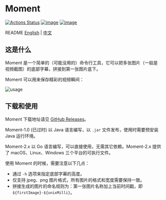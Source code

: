 # Moment

[![Actions Status](https://github.com/fantasticmao/moment/workflows/ci/badge.svg)](https://github.com/fantasticmao/moment/actions)
[![image](https://img.shields.io/badge/release-download-blue.svg)](https://github.com/fantasticmao/moment/releases)
[![image](https://img.shields.io/badge/license-MIT-green.svg)](https://github.com/fantasticmao/moment/blob/master/LICENSE)

README [English](README.md) | [中文](README_ZH.md)

## 这是什么

Moment 是一个简单的（可能没用的）命令行工具，它可以把多张图片（一般是视频截图）的底部字幕，拼接到第一张图片底下。

Moment 可以用来保存精彩的视频瞬间：

![usage](doc/usage.gif)

## 下载和使用

Moment 下载地址请见 [GitHub Releases](https://github.com/fantasticmao/moment/releases)。

Moment-1.0 (已过时) 以 Java 语言编写，以 `.jar` 文件发布，使用时需要预安装 Java 运行环境。

Moment-2.x 以 Go 语言编写，可以直接使用，无需其它依赖。Moment-2.x 提供了 macOS、Linux、Windows 三个平台的可执行文件。

使用 Moment 的时候，需要注意以下几点：

- 通过 `-h` 选项来指定底部字幕的高度。
- 仅支持 jpeg、png 图片格式，所有图片的格式和宽度需要保持一致。
- 拼接生成的图片的命名规则为：第一张图片名称加上当前时间戳，即 `${firstImage}-${unixMilli}`。
